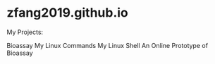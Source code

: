 # zfang2019.github.io
My Projects:

 Bioassay
 My Linux Commands
 My Linux Shell
 An Online Prototype of Bioassay
  
  


